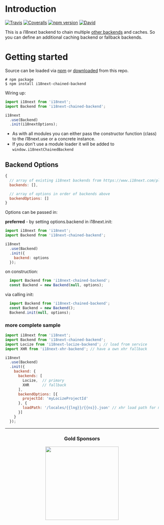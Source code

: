 # Introduction

[![Travis](https://img.shields.io/travis/i18next/i18next-chained-backend/master.svg?style=flat-square)](https://travis-ci.org/i18next/i18next-chained-backend)
[![Coveralls](https://img.shields.io/coveralls/i18next/i18next-chained-backend/master.svg?style=flat-square)](https://coveralls.io/github/i18next/i18next-chained-backend)
[![npm version](https://img.shields.io/npm/v/i18next-chained-backend.svg?style=flat-square)](https://www.npmjs.com/package/i18next-chained-backend)
[![David](https://img.shields.io/david/i18next/i18next-chained-backend.svg?style=flat-square)](https://david-dm.org/i18next/i18next-chained-backend)

This is a i18next backend to chain multiple [other backends](https://www.i18next.com/plugins-and-utils.html#backends) and caches. So you can define an additional caching backend or fallback backends.

# Getting started

Source can be loaded via [npm](https://www.npmjs.com/package/i18next-chained-backend) or [downloaded](https://github.com/i18next/i18next-chained-backend/blob/master/i18nextBackendBackend.min.js) from this repo.

```
# npm package
$ npm install i18next-chained-backend
```

Wiring up:

```js
import i18next from 'i18next';
import Backend from 'i18next-chained-backend';

i18next
  .use(Backend)
  .init(i18nextOptions);
```

- As with all modules you can either pass the constructor function (class) to the i18next.use or a concrete instance.
- If you don't use a module loader it will be added to `window.i18nextChainedBackend`

## Backend Options

```js
{
  // array of existing i18next backends from https://www.i18next.com/plugins-and-utils.html#backends
  backends: [],

  // array of options in order of backends above
  backendOptions: []
}
```

Options can be passed in:

**preferred** - by setting options.backend in i18next.init:

```js
import i18next from 'i18next';
import Backend from 'i18next-chained-backend';

i18next
  .use(Backend)
  .init({
    backend: options
  });
```

on construction:

```js
  import Backend from 'i18next-chained-backend';
  const Backend = new Backend(null, options);
```

via calling init:

```js
  import Backend from 'i18next-chained-backend';
  const Backend = new Backend();
  Backend.init(null, options);
```

### more complete sample

```js
import i18next from 'i18next';
import Backend from 'i18next-chained-backend';
import Locize from 'i18next-locize-backend'; // load from service
import XHR from 'i18next-xhr-backend'; // have a own xhr fallback

i18next
  .use(Backend)
  .init({
    backend: {
      backends: [
        Locize,  // primary
        XHR      // fallback
      ],
      backendOptions: [{
        projectId: 'myLocizeProjectId'
      }, {
        loadPath: '/locales/{{lng}}/{{ns}}.json' // xhr load path for my own fallback
      }]
    }
  });
```

--------------

<h3 align="center">Gold Sponsors</h3>

<p align="center">
  <a href="https://locize.com/" target="_blank">
    <img src="https://raw.githubusercontent.com/i18next/i18next/master/assets/locize_sponsor_240.gif" width="240px">
  </a>
</p>

